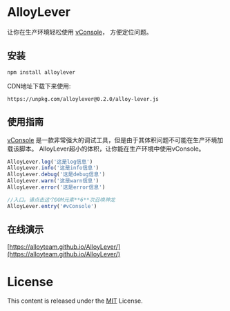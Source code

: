 ﻿
# AlloyLever 

让你在生产环境轻松使用 [vConsole](https://github.com/WechatFE/vConsole)， 方便定位问题。

## 安装

```
npm install alloylever
```

CDN地址下载下来使用:

```
https://unpkg.com/alloylever@0.2.0/alloy-lever.js
```

## 使用指南

[vConsole](https://github.com/WechatFE/vConsole) 是一款非常强大的调试工具，但是由于其体积问题不可能在生产环境加载该脚本。
AlloyLever超小的体积，让你能在生产环境中使用vConsole。

```js
AlloyLever.log('这是log信息')
AlloyLever.info('这是info信息')
AlloyLever.debug('这是debug信息')
AlloyLever.warn('这是warn信息')
AlloyLever.error('这是error信息')

//入口。请点击这个DOM元素**6**次召唤神龙
AlloyLever.entry('#vConsole')
```

## 在线演示

[https://alloyteam.github.io/AlloyLever/](https://alloyteam.github.io/AlloyLever/)

# License
This content is released under the [MIT](http://opensource.org/licenses/MIT) License.
